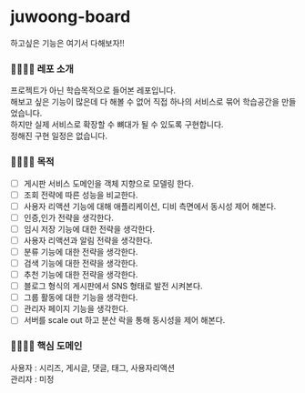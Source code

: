 # juwoong-board
하고싶은 기능은 여기서 다해보자!!

### 👨‍👩‍👦‍👦 레포 소개
프로젝트가 아닌 학습목적으로 들어본 레포입니다.</br>
해보고 싶은 기능이 많은데 다 해볼 수 없어 직접 하나의 서비스로 묶어 학습공간을 만들었습니다.</br>
하지만 실제 서비스로 확장할 수 뼈대가 될 수 있도록 구현합니다.</br>
정해진 구현 일정은 없습니다.</br>



### 👨‍👩‍👦‍👦 목적
- [ ] 게시판 서비스 도메인을 객체 지향으로 모델링 한다. 
- [ ] 조회 전략에 따른 성능을 비교한다.
- [ ] 사용자 리액션 기능에 대해 애플리케이션, 디비 측면에서 동시성 제어 해본다.
- [ ] 인증,인가 전략을 생각한다.
- [ ] 임시 저장 기능에 대한 전략을 생각한다.
- [ ] 사용자 리액션과 알림 전략을 생각한다.
- [ ] 분류 기능에 대한 전략을 생각한다.
- [ ] 검색 기능에 대한 전략을 생각한다.
- [ ] 추천 기능에 대한 전략을 생각한다.
- [ ] 블로그 형식의 게시판에서 SNS 형태로 발전 시켜본다.
- [ ] 그룹 활동에 대한 기능을 생각한다.
- [ ] 관리자 페이지 기능을 생각한다.
- [ ] 서버를 scale out 하고 분산 락을 통해 동시성을 제어 해본다.

### 👨‍👩‍👦‍👦 핵심 도메인
사용자 : 시리즈, 게시글, 댓글, 태그, 사용자리액션 </br>
관리자 : 미정

